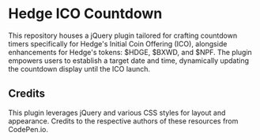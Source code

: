 # Hedge ICO Countdown

This repository houses a jQuery plugin tailored for crafting countdown timers specifically for Hedge's Initial Coin Offering (ICO), alongside enhancements for Hedge's tokens: $HDGE, $BXWD, and $NPF. The plugin empowers users to establish a target date and time, dynamically updating the countdown display until the ICO launch.

## Credits
This plugin leverages jQuery and various CSS styles for layout and appearance. Credits to the respective authors of these resources from CodePen.io.

